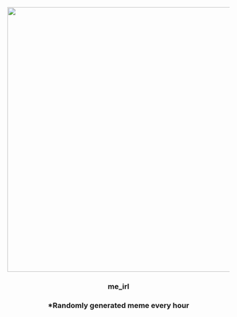 <p align="center">
        <img src="https://i.redd.it/ag8ffigx0py91.png" width="600" height="600">
        </p>
        <h3 align="center">me_irl</h3>
        <h3 align="center">*Randomly generated meme every hour</h3>
    